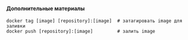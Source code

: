 #### Дополнительные материалы   
```
docker tag [image] [repository]:[image]  # затагировать image для заливки  
docker push [repository]:[image]         # залить image 
```
